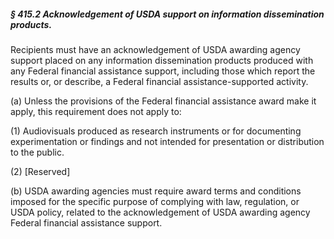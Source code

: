 ##### § 415.2 Acknowledgement of USDA support on information dissemination products. #####

Recipients must have an acknowledgement of USDA awarding agency support placed on any information dissemination products produced with any Federal financial assistance support, including those which report the results or, or describe, a Federal financial assistance-supported activity.

(a) Unless the provisions of the Federal financial assistance award make it apply, this requirement does not apply to:

(1) Audiovisuals produced as research instruments or for documenting experimentation or findings and not intended for presentation or distribution to the public.

(2) [Reserved]

(b) USDA awarding agencies must require award terms and conditions imposed for the specific purpose of complying with law, regulation, or USDA policy, related to the acknowledgement of USDA awarding agency Federal financial assistance support.